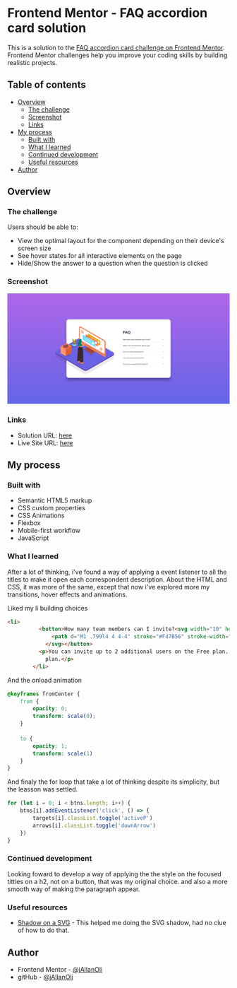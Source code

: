 # Frontend Mentor - FAQ accordion card solution

This is a solution to the [FAQ accordion card challenge on Frontend Mentor](https://www.frontendmentor.io/challenges/faq-accordion-card-XlyjD0Oam). Frontend Mentor challenges help you improve your coding skills by building realistic projects. 

## Table of contents

- [Overview](#overview)
  - [The challenge](#the-challenge)
  - [Screenshot](#screenshot)
  - [Links](#links)
- [My process](#my-process)
  - [Built with](#built-with)
  - [What I learned](#what-i-learned)
  - [Continued development](#continued-development)
  - [Useful resources](#useful-resources)
- [Author](#author)

## Overview

### The challenge

Users should be able to:

- View the optimal layout for the component depending on their device's screen size
- See hover states for all interactive elements on the page
- Hide/Show the answer to a question when the question is clicked

### Screenshot

![](./images/screenshot.png)

### Links

- Solution URL: [here](https://www.frontendmentor.io/solutions/faqaccordioncardmain-ZAqk6dN70v)
- Live Site URL: [here](https://jallanoli.github.io/faq-accordion-card-main/)

## My process

### Built with

- Semantic HTML5 markup
- CSS custom properties
- CSS Animations
- Flexbox
- Mobile-first workflow
- JavaScript

### What I learned

After a lot of thinking, i've found a way of applying a event listener to all the titles to make it open each correspondent description. About the HTML and CSS, it was more of the same, except that now i've explored more my transitions, hover effects and animations.

Liked my li building choices
```html
<li>
          <button>How many team members can I invite?<svg width="10" height="7" xmlns="http://www.w3.org/2000/svg">
              <path d="M1 .799l4 4 4-4" stroke="#F47B56" stroke-width="2" fill="none" fill-rule="evenodd" />
            </svg></button>
          <p>You can invite up to 2 additional users on the Free plan. There is no limit on team members for the Premium
            plan.</p>
        </li>
```

And the onload animation
```css
@keyframes fromCenter {
    from {
        opacity: 0;
        transform: scale(0);
    }

    to {
        opacity: 1;
        transform: scale(1)
    }
}
```

And finaly the for loop that take a lot of thinking despite its simplicity, but the leasson was settled.

```js
for (let i = 0; i < btns.length; i++) {
    btns[i].addEventListener('click', () => {
        targets[i].classList.toggle('activeP')
        arrows[i].classList.toggle('downArrow')
    })
}
```

### Continued development

Looking foward to develop a way of applying the the style on the focused tittles on a h2, not on a button, that was my original choice. and also a more smooth way of making the paragraph appear.

### Useful resources

- [Shadow on a SVG](https://css-tricks.com/adding-shadows-to-svg-icons-with-css-and-svg-filters/) - This helped me doing the SVG shadow, had no clue of how to do that.

## Author

- Frontend Mentor - [@jAllanOli](https://www.frontendmentor.io/profile/jAllanOli)
- gitHub - [@jAllanOli](https://github.com/jAllanOli)
